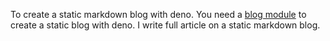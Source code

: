 To create a static markdown blog with deno. You need a [blog module](https://deno.land/x/blog) to create a static blog with deno. I write full article on a static markdown blog.

